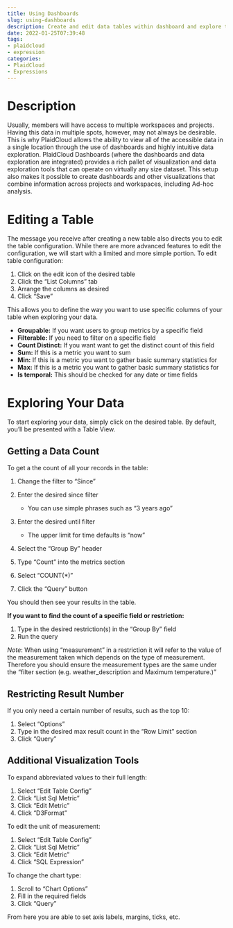 ```yaml
---
title: Using Dashboards
slug: using-dashboards
description: Create and edit data tables within dashboard and explore the data
date: 2022-01-25T07:39:48
tags:
- plaidcloud
- expression
categories:
- PlaidCloud
- Expressions
---
```



# Description


Usually, members will have access to multiple workspaces and projects. Having this data in multiple spots, however, may not always be desirable. This is why PlaidCloud allows the ability to view all of the accessible data in a single location through the use of dashboards and highly intuitive data exploration. PlaidCloud Dashboards (where the dashboards and data exploration are integrated) provides a rich pallet of visualization and data exploration tools that can operate on virtually any size dataset. This setup also makes it possible to create dashboards and other visualizations that combine information across projects and workspaces, including Ad-hoc analysis.



# Editing a Table


The message you receive after creating a new table also directs you to edit the table configuration. While there are more advanced features to edit the configuration, we will start with a limited and more simple portion. To edit table configuration:


1. Click on the edit icon of the desired table
2. Click the “List Columns” tab
3. Arrange the columns as desired
4. Click “Save”

This allows you to define the way you want to use specific columns of your table when exploring your data.


* **Groupable:** If you want users to group metrics by a specific field
* **Filterable:** If you need to filter on a specific field
* **Count Distinct:** If you want want to get the distinct count of this field
* **Sum:** If this is a metric you want to sum
* **Min:** If this is a metric you want to gather basic summary statistics for
* **Max:** If this is a metric you want to gather basic summary statistics for
* **Is temporal:** This should be checked for any date or time fields

# Exploring Your Data


To start exploring your data, simply click on the desired table. By default, you’ll be presented with a Table View.



## Getting a Data Count


To get a the count of all your records in the table:


1. Change the filter to “Since”
2. Enter the desired since filter


	* You can use simple phrases such as “3 years ago”
3. Enter the desired until filter


	* The upper limit for time defaults is “now”
4. Select the “Group By” header
5. Type “Count” into the metrics section
6. Select “COUNT(*)”
7. Click the “Query” button

You should then see your results in the table.



**If you want to find the count of a specific field or restriction:**


1. Type in the desired restriction(s) in the “Group By” field
2. Run the query

*Note*: When using “measurement” in a restriction it will refer to the value of the measurement taken which depends on the type of measurement. Therefore you should ensure the measurement types are the same under the “filter section (e.g. weather\_description and Maximum temperature.)”



## Restricting Result Number


If you only need a certain number of results, such as the top 10:


1. Select “Options”
2. Type in the desired max result count in the “Row Limit” section
3. Click “Query”

## Additional Visualization Tools


To expand abbreviated values to their full length:


1. Select “Edit Table Config”
2. Click “List Sql Metric”
3. Click “Edit Metric”
4. Click “D3Format”

To edit the unit of measurement:


1. Select “Edit Table Config”
2. Click “List Sql Metric”
3. Click “Edit Metric”
4. Click “SQL Expression”

To change the chart type:


1. Scroll to “Chart Options”
2. Fill in the required fields
3. Click “Query”

From here you are able to set axis labels, margins, ticks, etc.

